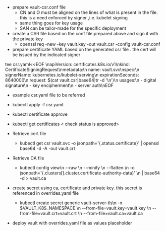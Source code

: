 * prepare vault-csr.conf file
   - CN and O must be aligned on the lines of what is present in the file. this is a need enforced by signer ,i.e. kubelet signing
   - same thing goes for key usage
   - SAN can be tailor-made for the specific deployment
* create a CSR file based on the conf file prepared above and sign it with the private key
   - openssl req -new -key vault.key -out vault.csr -config vault-csr.conf
* prepare certificate YAML based on the generated csr file . the cert will be issued by the indicated signer

tee csr.yaml<<EOF \napiVersion: certificates.k8s.io/v1\nkind: CertificateSigningRequest\nmetadata:\n  name: vault.svc\nspec:\n  signerName: kubernetes.io/kubelet-serving\n  expirationSeconds: 8640000\n  request: $(cat vault.csr|base64|tr -d '\n')\n  usages:\n  - digital signature\n  - key encipherment\n  - server auth\nEOF

* example csr.yaml file to be referred

* kubectl apply -f csr.yaml

* kubectl certificate approve <cert name>

* kubectl get certificates < check status is approved>

* Retrieve cert file
  - kubectl get csr vault.svc -o jsonpath='{.status.certificate}' | openssl base64 -d -A -out vault.crt

* Retrieve CA file
  - kubectl config view\\n   --raw \\n   --minify \\n   --flatten \\n   -o jsonpath='{.clusters[].cluster.certificate-authority-data}' \\n   | base64 -d > vault.ca

* create secret using ca, certificate and private key. this secret is referenced in overrides.yaml file

  - kubectl create secret generic vault-server-tls\\n   -n $VAULT_K8S_NAMESPACE \\n   --from-file=vault.key=vault.key \\n   --from-file=vault.crt=vault.crt \\n   --from-file=vault.ca=vault.ca

* deploy vault with overrides.yaml file as values placeholder
